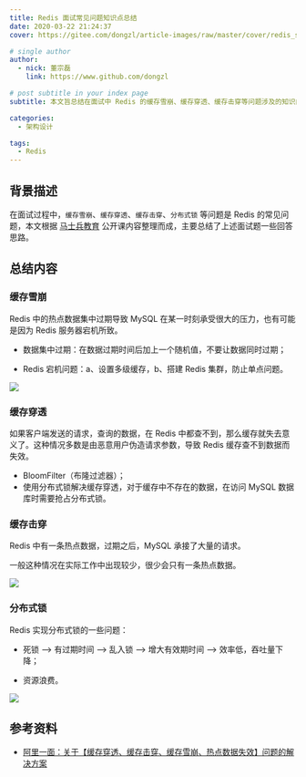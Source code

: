 ```yaml
---
title: Redis 面试常见问题知识点总结
date: 2020-03-22 21:24:37
cover: https://gitee.com/dongzl/article-images/raw/master/cover/redis_study.png

# single author
author:
  - nick: 董宗磊
    link: https://www.github.com/dongzl

# post subtitle in your index page
subtitle: 本文旨总结在面试中 Redis 的缓存雪崩、缓存穿透、缓存击穿等问题涉及的知识内容。

categories: 
  - 架构设计

tags: 
  - Redis
---
```


## 背景描述

在面试过程中，`缓存雪崩`、`缓存穿透`、`缓存击穿`、`分布式锁` 等问题是 Redis 的常见问题，本文根据 [马士兵教育](http://www.mashibing.com/) 公开课内容整理而成，主要总结了上述面试题一些回答思路。

## 总结内容

### 缓存雪崩

Redis 中的热点数据集中过期导致 MySQL 在某一时刻承受很大的压力，也有可能是因为 Redis 服务器宕机所致。

- 数据集中过期：在数据过期时间后加上一个随机值，不要让数据同时过期；
  
- Redis 宕机问题：a、设置多级缓存，b、搭建 Redis 集群，防止单点问题。

<img src="https://gitee.com/dongzl/article-images/raw/master/2020/18-Redis-Interview-knowledge/Redis-Interview-knowledge-01.jpg">

### 缓存穿透

如果客户端发送的请求，查询的数据，在 Redis 中都查不到，那么缓存就失去意义了。这种情况多数是由恶意用户伪造请求参数，导致 Redis 缓存查不到数据而失效。

- BloomFilter（布隆过滤器）；
- 使用分布式锁解决缓存穿透，对于缓存中不存在的数据，在访问 MySQL 数据库时需要抢占分布式锁。

### 缓存击穿

Redis 中有一条热点数据，过期之后，MySQL 承接了大量的请求。

一般这种情况在实际工作中出现较少，很少会只有一条热点数据。

<img src="https://gitee.com/dongzl/article-images/raw/master/2020/18-Redis-Interview-knowledge/Redis-Interview-knowledge-03.jpg">

### 分布式锁

Redis 实现分布式锁的一些问题：

- 死锁 --> 有过期时间 --> 乱入锁 --> 增大有效期时间 --> 效率低，吞吐量下降；

- 资源浪费。

<img src="https://gitee.com/dongzl/article-images/raw/master/2020/18-Redis-Interview-knowledge/Redis-Interview-knowledge-02.png">

## 参考资料

- [阿里一面：关于【缓存穿透、缓存击穿、缓存雪崩、热点数据失效】问题的解决方案](https://juejin.im/post/5c9a67ac6fb9a070cb24bf34)